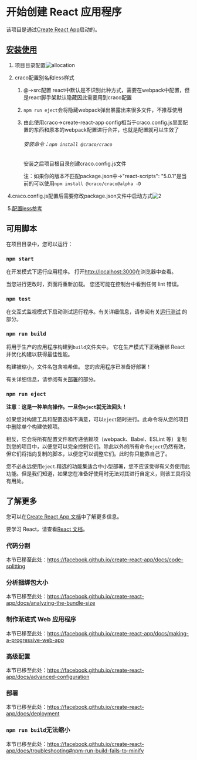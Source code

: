 # 开始创建 React 应用程序



该项目是通过[Create React App](https://github.com/facebook/create-react-app)启动的。

## [安装使用](https://juejin.cn/post/7324951354844561446#heading-1)

1. 项目目录配置![allocation](https://github.com/Liu-linxi/Imitation_airbnb/assets/86284893/880e3c64-c9bc-488c-8d0c-d8e28ef32b0e)


2. craco配置别名和less样式

   1. @->src配置   react中默认是不识别此种方式，需要在webpack中配置，但是react脚手架默认隐藏因此需要用到craco配置

   2. `npm run eject`会将隐藏webpack弹出暴露出来很多文件，不推荐使用

   3. 由此使用craco->create-react-app config相当于craco.config.js里面配置的东西和原本的webpack配置进行合并，也就是配置就可以生效了

      ###### 安装命令：`npm install @craco/craco`

      安装之后项目根目录创建craco.config.js文件

      注：如果你的版本不匹配package.json中->"react-scripts": "5.0.1"是当前的可以使用`npm install @craco/craco@alpha -D`

​		4.craco.config.js配置后需要修改package.json文件中启动方式![2](https://github.com/Liu-linxi/Imitation_airbnb/assets/86284893/e4743638-b303-44e6-81ef-a97319ebd371)


​		5.[配置less参考](https://4x-ant-design.antgroup.com/docs/react/use-with-create-react-app-cn/)

## 可用脚本

在项目目录中，您可以运行：

### `npm start`



在开发模式下运行应用程序。
打开[http://localhost:3000](http://localhost:3000/)在浏览器中查看。

当您进行更改时，页面将重新加载。
您还可能在控制台中看到任何 lint 错误。

### `npm test`



在交互式监视模式下启动测试运行程序。有关详细信息，请参阅有关[运行测试](https://facebook.github.io/create-react-app/docs/running-tests)
的部分。

### `npm run build`



将用于生产的应用程序构建到`build`文件夹中。
它在生产模式下正确捆绑 React 并优化构建以获得最佳性能。

构建被缩小，文件名包含哈希值。
您的应用程序已准备好部署！

有关详细信息，请参阅有关[部署](https://facebook.github.io/create-react-app/docs/deployment)的部分。

### `npm run eject`



**注意：这是一种单向操作。一旦你`eject`就无法回头！**

如果您对构建工具和配置选择不满意，可以`eject`随时进行。此命令将从您的项目中删除单个构建依赖项。

相反，它会将所有配置文件和传递依赖项（webpack、Babel、ESLint 等）复制到您的项目中，以便您可以完全控制它们。除此以外的所有命令`eject`仍然有效，但它们将指向复制的脚本，以便您可以调整它们。此时你只能靠自己了。

您不必永远使用`eject`.精选的功能集适合中小型部署，您不应该觉得有义务使用此功能。但是我们知道，如果您在准备好使用时无法对其进行自定义，则该工具将没有用处。

## 了解更多



您可以在[Create React App 文档](https://facebook.github.io/create-react-app/docs/getting-started)中了解更多信息。

要学习 React，请查看[React 文档](https://reactjs.org/)。

### 代码分割



本节已移至此处：https://facebook.github.io/create-react-app/docs/code-splitting

### 分析捆绑包大小



本节已移至此处：https://facebook.github.io/create-react-app/docs/analyzing-the-bundle-size

### 制作渐进式 Web 应用程序



本节已移至此处：https://facebook.github.io/create-react-app/docs/making-a-progressive-web-app

### 高级配置



本节已移至此处：https://facebook.github.io/create-react-app/docs/advanced-configuration

### 部署



本节已移至此处：https://facebook.github.io/create-react-app/docs/deployment

### `npm run build`无法缩小



本节已移至此处：https://facebook.github.io/create-react-app/docs/troubleshooting#npm-run-build-fails-to-minify

